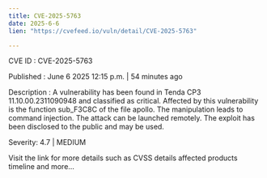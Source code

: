 ```yaml
---
title: CVE-2025-5763
date: 2025-6-6
lien: "https://cvefeed.io/vuln/detail/CVE-2025-5763"

---
```


CVE ID : CVE-2025-5763

Published :  June 6
2025
12:15 p.m. | 54 minutes ago

Description : A vulnerability has been found in Tenda CP3 11.10.00.2311090948 and classified as critical. Affected by this vulnerability is the function sub_F3C8C of the file apollo. The manipulation leads to command injection. The attack can be launched remotely. The exploit has been disclosed to the public and may be used.

Severity: 4.7 | MEDIUM

Visit the link for more details
such as CVSS details
affected products
timeline
and more...
